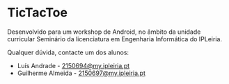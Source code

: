 # TicTacToe

Desenvolvido para um workshop de Android, no âmbito da unidade curricular Seminário da licenciatura em Engenharia Informática do IPLeiria.

Qualquer dúvida, contacte um dos alunos:  
* Luís Andrade - 2150694@my.ipleiria.pt  
* Guilherme Almeida - 2150697@my.ipleiria.pt  
